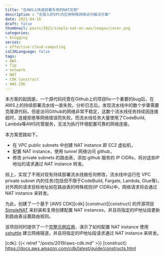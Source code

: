 ```yaml
---
title: "在AWS上快速部署专用的NAT实例"
description : "无侵入的VPC内应用特殊网络访问解决方案"
date: 2021-04-16
draft: false
thumbnail: posts/2021/simple-nat-on-aws/images/cover.png
categories:
- blogging
series:
- effective-cloud-computing
isCJKLanguage: false
tags:
- AWS
- Tip
- network
- NAT
- CDK Construct
- AWS CDK
---
```

本方案的起因是，一个源代码托管在Github上的项目fix一个重要的bug后，在AWS上的持续部署流水线一直失败。分析日志后，发现流水线中的数个步骤需要克隆源代码，但是访问Github的网络非常不稳定，这数个流水线任务持续因连接超时，连接拒绝等网络错误而失败。而流水线任务大量使用了CodeBuild, Lambda等AWS托管服务，无法为执行环境配置可靠的网络连接。

<!--more-->

本方案思路如下，

- 在 VPC public subnets 中创建 NAT instance 即 EC2 虚拟机，
- 配置 NAT instance，使用 tunnel 网络访问 github，
- 修改 private subnets 的路由表，添加 github 服务的 IP CIDRs，将对这些IP地址的请求通过 NAT instance 转发。

综上，实现了不用对现有持续部署流水线做任何修改，流水线中运行在 VPC private subnet 内的任务(包括但不限于CodeBuild, Fargate, Lambda, Glue等)，对外网的请求目标地址如在路由表的特殊规则(IP CIDRs)中，网络请求将会通过 NAT instance 来转发。

为此，创建了一个基于 [AWS CDK][cdk] [construct][construct] 的开源项目 [SimpleNAT][simple-nat] 来封装和复用创建配置 NAT instances，并且将指定的IP地址段更新到路由表设置路由规则。

该项目同时提供了一个[完整示例应用][simple-nat-example]，演示了如何配置 NAT instance 使用 [sshuttle][sshuttle] 建立网络隧道，并且将指定的IP地址段请求通过 NAT instance 来转发。

[simple-nat]: https://github.com/zxkane/snat
[simple-nat-example]: https://github.com/zxkane/snat/tree/main/example
[sshuttle]: https://github.com/sshuttle/sshuttle
[cdk]: {{< relref "/posts/2019/aws-cdk.md" >}}
[construct]: https://docs.aws.amazon.com/cdk/latest/guide/constructs.html